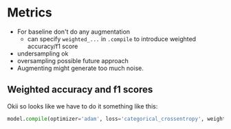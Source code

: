 # Metrics
- For baseline don't do any augmentation
	- can specify `weighted_...` in `.compile` to introduce weighted accuracy/f1 score
- undersampling ok
- oversampling possible future approach
- Augmenting might generate too much noise.

## Weighted accuracy and f1 scores
Okii so looks like we have to do it something like this:
```python
model.compile(optimizer='adam', loss='categorical_crossentropy', weighted_metrics=['f1_score', 'accuracy'], ...)
```


